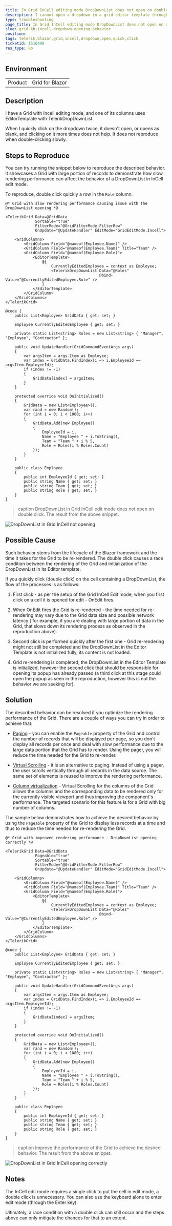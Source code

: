 ```yaml
---
title: In Grid InCell editing mode DropDownList does not open on double click
description: I cannot open a dropdown in a grid editor template through a double click in incell edit mode.
type: troubleshooting
page_title: In Grid InCell editing mode DropDownList does not open on double click
slug: grid-kb-incell-dropdown-opening-behavior
position: 
tags: telerik,blazor,grid,incell,dropdown,open,quick,click
ticketid: 1516498
res_type: kb
---
```


## Environment
<table>
	<tbody>
		<tr>
			<td>Product</td>
			<td>Grid for Blazor</td>
		</tr>
	</tbody>
</table>


## Description
I have a Grid with Incell editing mode, and one of its columns uses EditorTemplate with TelerikDropDownList.

When I quickly click on the dropdown twice, it doesn't open, or opens as blank, and clicking on it more times does not help. It does not reproduce when double-clicking slowly.

## Steps to Reproduce

You can try running the snippet below to reproduce the described behavior. It showcases a Grid with large portion of records to demonstrate how slow rendering performance can affect the behavior of a DropDownList in InCell edit mode.

To reproduce, double click quickly a row in the `Role` column.


 
````RAZOR
@* Grid with slow rendering performance causing issue with the DropDownList opening *@

<TelerikGrid Data=@GridData
             Sortable="true"
             FilterMode="@GridFilterMode.FilterRow"
             OnUpdate="@UpdateHandler" EditMode="GridEditMode.Incell">

    <GridColumns>
        <GridColumn Field="@nameof(Employee.Name)" />
        <GridColumn Field="@nameof(Employee.Team)" Title="Team" />
        <GridColumn Field="@nameof(Employee.Role)">           
            <EditorTemplate>
                @{
                    CurrentlyEditedEmployee = context as Employee;
                    <TelerikDropDownList Data="@Roles"
                                         @bind-Value="@CurrentlyEditedEmployee.Role" />
                }
            </EditorTemplate>
        </GridColumn>
    </GridColumns>
</TelerikGrid>

@code {
    public List<Employee> GridData { get; set; }

    Employee CurrentlyEditedEmployee { get; set; }

    private static List<string> Roles = new List<string> { "Manager", "Employee", "Contractor" };

    public void UpdateHandler(GridCommandEventArgs args)
    {
        var argsItem = args.Item as Employee;
        var index = GridData.FindIndex(i => i.EmployeeId == argsItem.EmployeeId);
        if (index != -1)
        {
            GridData[index] = argsItem;
        }
    }

    protected override void OnInitialized()
    {
        GridData = new List<Employee>();
        var rand = new Random();
        for (int i = 0; i < 1000; i++)
        {
            GridData.Add(new Employee()
            {
                EmployeeId = i,
                Name = "Employee " + i.ToString(),
                Team = "Team " + i % 5,
                Role = Roles[i % Roles.Count]
            });
        }
    }

    public class Employee
    {
        public int EmployeeId { get; set; }
        public string Name { get; set; }
        public string Team { get; set; }
        public string Role { get; set; }
    }
}
````

>caption DropDownList in Grid InCell edit mode does not open on double click. The result from the above snippet.

![DropDownList in Grid InCell not opening](images/grid-incell-dropdown-open-issue-example.gif)


## Possible Cause

Such behavior stems from the lifecycle of the Blazor framework and the time it takes for the Grid to be re-rendered. The double click causes a race condition between the rendering of the Grid and initialization of the DropDownList in its Editor template.

If you quickly click (double click) on the cell containing a DropDownList, the flow of the processes is as follows:

1. First click - as per the setup of the Grid InCell Edit mode, when you first click on a cell it is opened for edit - OnEdit fires.

1. When OnEdit fires the Grid is re-rendered - the time needed for re-rendering may vary due to the Grid data size and possible network latency ( for example, if you are dealing with large portion of data in the Grid, that slows down its rendering process as observed in the reproduction above).

1. Second click is performed quickly after the first one - Grid re-rendering might not still be completed and the DropDownList in the Editor Template is not initialized fully, its content is not loaded.

1. Grid re-rendering is completed, the DropDownList in the Editor Template is initialized, however the second click that should be responsible for opening its popup has already passed (a third click at this stage could open the popup as seen in the reproduction, however this is not the behavior we are seeking for).


## Solution

The described behavior can be resolved if you optimize the rendering performance of the Grid. There are a couple of ways you can try in order to achieve that:

* [Paging](slug://components/grid/features/paging) - you can enable the `Pageable` property of the Grid and control the number of records that will be displayed per page, so you don't display all records per once and deal with slow performance due to the large data portion that the Grid has to render. Using the pager, you will reduce the time needed for the Grid to re-render.

* [Virtual Scrolling](slug://components/grid/virtual-scrolling) - it is an alternative to paging. Instead of using a pager, the user scrolls vertically through all records in the data source. The same set of elements is reused to improve the rendering performance.

* [Column virtualization](slug://grid-columns-virtual) - Virtual Scrolling for the columns of the Grid allows the columns and the corresponding data to be rendered only for the currently visible viewport and thus improving the component's performance. The targeted scenario for this feature is for a Grid with big number of columns.

The sample below demonstrates how to achieve the desired behavior by using the `Pageable` property of the Grid to display less records at a time and thus to reduce the time needed for re-rendering the Grid.

````RAZOR
@* Grid with improved rendering performance - DropDownList opening correctly *@

<TelerikGrid Data=@GridData
             Pageable="true"
             Sortable="true"
             FilterMode="@GridFilterMode.FilterRow"
             OnUpdate="@UpdateHandler" EditMode="GridEditMode.Incell">

    <GridColumns>
        <GridColumn Field="@nameof(Employee.Name)" />
        <GridColumn Field="@nameof(Employee.Team)" Title="Team" />
        <GridColumn Field="@nameof(Employee.Role)">           
            <EditorTemplate>
                @{
                    CurrentlyEditedEmployee = context as Employee;
                    <TelerikDropDownList Data="@Roles"
                                         @bind-Value="@CurrentlyEditedEmployee.Role" />
                }
            </EditorTemplate>
        </GridColumn>
    </GridColumns>
</TelerikGrid>

@code {
    public List<Employee> GridData { get; set; }

    Employee CurrentlyEditedEmployee { get; set; }

    private static List<string> Roles = new List<string> { "Manager", "Employee", "Contractor" };

    public void UpdateHandler(GridCommandEventArgs args)
    {
        var argsItem = args.Item as Employee;
        var index = GridData.FindIndex(i => i.EmployeeId == argsItem.EmployeeId);
        if (index != -1)
        {
            GridData[index] = argsItem;
        }
    }

    protected override void OnInitialized()
    {
        GridData = new List<Employee>();
        var rand = new Random();
        for (int i = 0; i < 1000; i++)
        {
            GridData.Add(new Employee()
            {
                EmployeeId = i,
                Name = "Employee " + i.ToString(),
                Team = "Team " + i % 5,
                Role = Roles[i % Roles.Count]
            });
        }
    }

    public class Employee
    {
        public int EmployeeId { get; set; }
        public string Name { get; set; }
        public string Team { get; set; }
        public string Role { get; set; }
    }
}
````

>caption Improve the performance of the Grid to achieve the desired behavior. The result from the above snippet.

![DropDownList in Grid InCell opening correctly](images/grid-incell-dropdown-open-example.gif)

## Notes

The InCell edit mode requires a single click to put the cell in edit mode, a double click is unnecessary. You can also use the keyboard alone to enter edit mode (through the Enter key).

Ultimately, a race condition with a double click can still occur and the steps above can only mitigate the chances for that to an extent.

